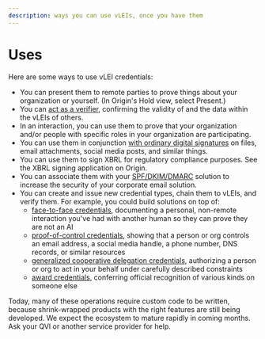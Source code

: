 ```yaml
---
description: ways you can use vLEIs, once you have them
---
```


# Uses

Here are some ways to use vLEI credentials:

* You can present them to remote parties to prove things about your organization or yourself. (In Origin's Hold view, select Present.)
* You can [act as a verifier](https://github.com/GLEIF-IT/vlei-verifier), confirming the validity of and the data within the vLEIs of others.
* In an interaction, you can use them to prove that your organization and/or people with specific roles in your organization are participating.
* You can use them in conjunction [with ordinary digital signatures](what-it-means-to-sign-with-a-vlei.md#simple-mode) on files, email attachments, social media posts, and similar things.
* You can use them to sign XBRL for regulatory compliance purposes. See the XBRL signing application on Origin.
* You can associate them with your [SPF/DKIM/DMARC](https://www.cloudflare.com/learning/email-security/dmarc-dkim-spf/) solution to increase the security of your corporate email solution.
* You can create and issue new credential types, chain them to vLEIs, and verify them. For example, you could build solutions on top of:
  * [face-to-face credentials](https://github.com/provenant-dev/public-schema/blob/main/face-to-face/index.md), documenting a personal, non-remote interaction you've had with another human so they can prove they are not an AI
  * [proof-of-control credentials](https://github.com/provenant-dev/public-schema/blob/main/proof-of-control/index.md), showing that a person or org controls an email address, a social media handle, a phone number, DNS records, or similar resources
  * [generalized cooperative delegation credentials](https://github.com/provenant-dev/public-schema/blob/main/gcd/index.md), authorizing a person or org to act in your behalf under carefully described constraints
  * [award credentials](https://github.com/provenant-dev/public-schema/blob/main/award/index.md), conferring official recognition of various kinds on someone else

Today, many of these operations require custom code to be written, because shrink-wrapped products with the right features are still being developed. We expect the ecosystem to mature rapidly in coming months. Ask your QVI or another service provider for help.

